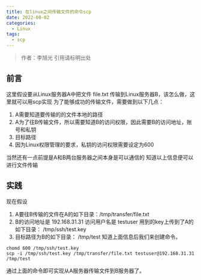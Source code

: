 ```yaml
---
title: 在linux之间传输文件的命令scp
date: 2022-08-02
categories:
  - Linux
tags: 
  - scp
---
```


> 作者：李旭光
> 引用请标明出处

## 前言
这里假设要从Linux服务器A中把文件 file.txt 传输到Linux服务器B，该怎么做，这里就可以用scp实现
为了能够成功的传输文件，需要做到以下几点：
1. A需要知道要传输的的文件本地的路径
2. A为了往B传输文件，所以需要知道B的访问权限，因此需要B的访问地址，账号和私钥
3. 目标路径
4. 因为Linux权限管理的要求，私钥的访问权限需要设定为600

当然还有一点前提是A和B两台服务器之间本身是可以通信的
知道以上信息便可以进行文件传输

## 实践
现在假设
1. A要往B传输的文件在A的如下目录：/tmp/transfer/file.txt
2. B的访问地址是 192.168.31.31 访问用户名是 testuser 用到的key上传到了A的如下目录： /tmp/ssh/test.key
3. 目标路径为B的如下目录： /tmp/test
知道上面信息后我们来创建命令。

```ssh
chomd 600 /tmp/ssh/test.key
scp -i /tmp/ssh/test.key /tmp/transfer/file.txt testuser@192.168.31.31 /tmp/test
```

通过上面的命令即可实现从A服务器传输文件到B服务器了。